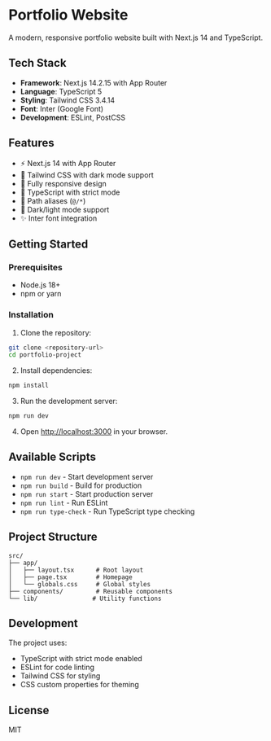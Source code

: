 # Portfolio Website

A modern, responsive portfolio website built with Next.js 14 and TypeScript.

## Tech Stack

- **Framework**: Next.js 14.2.15 with App Router
- **Language**: TypeScript 5
- **Styling**: Tailwind CSS 3.4.14
- **Font**: Inter (Google Font)
- **Development**: ESLint, PostCSS

## Features

- ⚡ Next.js 14 with App Router
- 🎨 Tailwind CSS with dark mode support
- 📱 Fully responsive design
- 🔧 TypeScript with strict mode
- 🎯 Path aliases (`@/*`)
- 🌙 Dark/light mode support
- ✨ Inter font integration

## Getting Started

### Prerequisites

- Node.js 18+
- npm or yarn

### Installation

1. Clone the repository:
```bash
git clone <repository-url>
cd portfolio-project
```

2. Install dependencies:
```bash
npm install
```

3. Run the development server:
```bash
npm run dev
```

4. Open [http://localhost:3000](http://localhost:3000) in your browser.

## Available Scripts

- `npm run dev` - Start development server
- `npm run build` - Build for production
- `npm run start` - Start production server
- `npm run lint` - Run ESLint
- `npm run type-check` - Run TypeScript type checking

## Project Structure

```
src/
├── app/
│   ├── layout.tsx      # Root layout
│   ├── page.tsx        # Homepage
│   └── globals.css     # Global styles
├── components/         # Reusable components
└── lib/               # Utility functions
```

## Development

The project uses:
- TypeScript with strict mode enabled
- ESLint for code linting
- Tailwind CSS for styling
- CSS custom properties for theming

## License

MIT